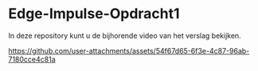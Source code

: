 # Edge-Impulse-Opdracht1

In deze repository kunt u de bijhorende video van het verslag bekijken.


https://github.com/user-attachments/assets/54f67d65-6f3e-4c87-96ab-7180cce4c81a

